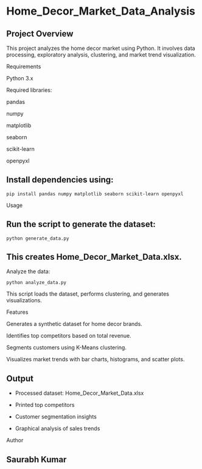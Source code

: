 # Home_Decor_Market_Data_Analysis

## Project Overview

This project analyzes the home decor market using Python. It involves data processing, exploratory analysis, clustering, and market trend visualization.

Requirements

Python 3.x

Required libraries:

pandas

numpy

matplotlib

seaborn

scikit-learn

openpyxl

## Install dependencies using:

```pip install pandas numpy matplotlib seaborn scikit-learn openpyxl```

Usage

## Run the script to generate the dataset:

```python generate_data.py```

## This creates Home_Decor_Market_Data.xlsx.

Analyze the data:

```python analyze_data.py```

This script loads the dataset, performs clustering, and generates visualizations.

Features

Generates a synthetic dataset for home decor brands.

Identifies top competitors based on total revenue.

Segments customers using K-Means clustering.

Visualizes market trends with bar charts, histograms, and scatter plots.

## Output

* Processed dataset: Home_Decor_Market_Data.xlsx

* Printed top competitors

* Customer segmentation insights

* Graphical analysis of sales trends

Author
## Saurabh Kumar
